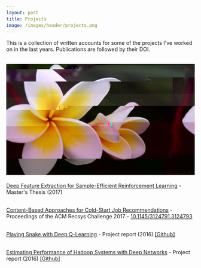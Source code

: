 ```yaml
---
layout: post
title: Projects
image: /images/header/projects.png
---
```

This is a collection of written accounts for some of the projects I've worked on
 in the last years. Publications are followed by their DOI. <br><br>

<center>
    <img src="/images/header/projects.png" alt="Glitch art #1 (by Daniele Grattarola)" class="full-width"/>
</center>

<br>
<a target="_blank" href="/files/projects/2017_10_grattarola_master_thesis.pdf">Deep Feature Extraction for Sample-Efficient Reinforcement Learning</a> - Master's Thesis (2017)
<br><br>

<a target="_blank" href="/files/projects/2017_grattarola_recsys.pdf">Content-Based Approaches for Cold-Start Job Recommendations</a> - Proceedings of the ACM Recsys Challenge 2017 - <a href="http://dx.doi.org/10.1145/3124791.3124793">10.1145/3124791.3124793</a>
<br><br>

<a target="_blank" href="/files/projects/2016_grattarola_snake.pdf">Playing Snake with Deep Q-Learning</a> - Project report (2016) <a href="https://github.com/danielegrattarola/deep-q-snake">[Github]</a>
<br><br>

<a target="_blank" href="/files/projects/2016_grattarola_hadoop.pdf">Estimating Performance of Hadoop Systems with Deep Networks</a> - Project report (2016) <a href="https://github.com/danielegrattarola/hadoop-learning">[Github]</a>
